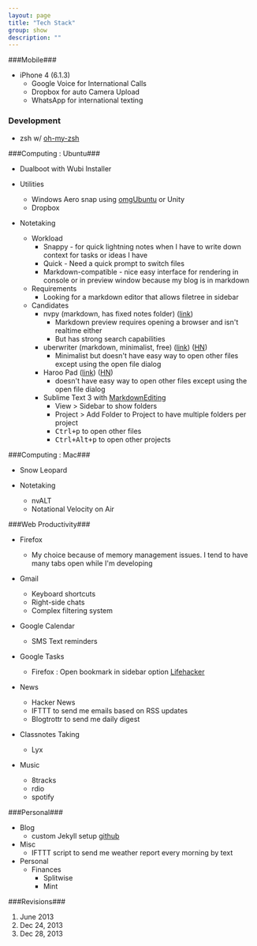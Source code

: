 ```yaml
---
layout: page
title: "Tech Stack"
group: show
description: ""
---
```


[1]: http://lifehacker.com/5145357/add-gmail-tasks-to-your-firefox-sidebar

###Mobile###
* iPhone 4 (6.1.3)
    * Google Voice for International Calls
    * Dropbox for auto Camera Upload
    * WhatsApp for international texting

[d1]: https://github.com/robbyrussell/oh-my-zsh

### Development ###

* zsh w/ [oh-my-zsh][d1]

[c1]: http://www.omgubuntu.co.uk/2009/11/aero-snap-ubuntu-linux
[c2]: https://github.com/cpbotha/nvpy
[c3]: http://uberwriter.wolfvollprecht.de/
[c4]: https://news.ycombinator.com/item?id=6969975
[c5]: https://github.com/SublimeText-Markdown/MarkdownEditing/
[c6]: http://pad.haroopress.com/
[c7]: https://news.ycombinator.com/item?id=6969897


###Computing : Ubuntu###

* Dualboot with Wubi Installer

* Utilities
	* Windows Aero snap using [omgUbuntu][c1] or Unity
	* Dropbox
* Notetaking
	* Workload
		* Snappy - for quick lightning notes when I have to write down context for tasks or ideas I have
		* Quick - Need a quick prompt to switch files
		* Markdown-compatible - nice easy interface for rendering in console or in preview window because my blog is in markdown
	* Requirements
		* Looking for a markdown editor that allows filetree in sidebar
	* Candidates   
		* nvpy (markdown, has fixed notes folder) ([link][c2])
			- Markdown preview requires opening a browser and isn't realtime either
			- But has strong search capabilities
		* uberwriter (markdown, minimalist, free) ([link][c3]) ([HN][c4])
			- Minimalist but doesn't have easy way to open other files except using the open file dialog
		* Haroo Pad ([link][c6]) ([HN][c7])
			- doesn't have easy way to open other files except using the open file dialog
		* Sublime Text 3 with [MarkdownEditing][c5]
			- View > Sidebar to show folders
			- Project > Add Folder to Project to have multiple folders per project
			- <kbd>Ctrl+p</kbd> to open other files
			- <kbd>Ctrl+Alt+p</kbd> to open other projects
        
      

###Computing : Mac###

* Snow Leopard

* Notetaking
   * nvALT
   * Notational Velocity on Air 

###Web Productivity###

* Firefox
   * My choice because of memory management issues. I tend to have many tabs open while I'm developing 

* Gmail
   * Keyboard shortcuts
   * Right-side chats
   * Complex filtering system
* Google Calendar
   * SMS Text reminders
* Google Tasks
   * Firefox : Open bookmark in sidebar option [Lifehacker][1]
* News
   * Hacker News
   * IFTTT to send me emails based on RSS updates
   * Blogtrottr to send me daily digest
* Classnotes Taking
   * Lyx
* Music
   * 8tracks
   * rdio
   * spotify

###Personal###

[p1]: https://github.com/jshum/blog/tree/gh-pages

* Blog
    * custom Jekyll setup [github][p1]
* Misc
    * IFTTT script to send me weather report every morning by text
* Personal
  - Finances
    + Splitwise
    + Mint

###Revisions###

1. June 2013
2. Dec 24, 2013
3. Dec 28, 2013
